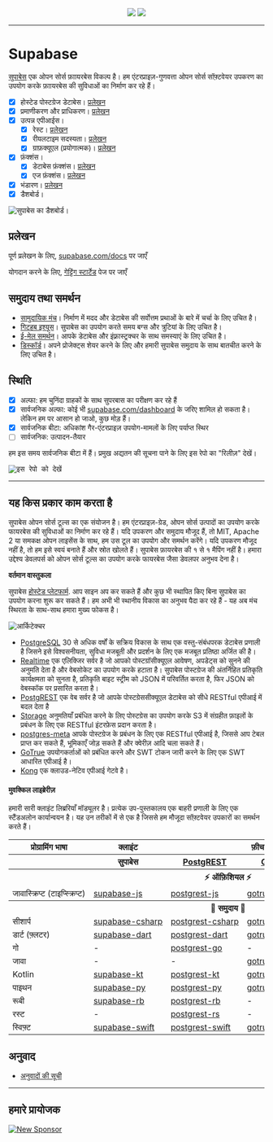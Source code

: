 <p align="center">
<img src="https://user-images.githubusercontent.com/8291514/213727234-cda046d6-28c6-491a-b284-b86c5cede25d.png#gh-light-mode-only">
<img src="https://user-images.githubusercontent.com/8291514/213727225-56186826-bee8-43b5-9b15-86e839d89393.png#gh-dark-mode-only">
</p>

---

# Supabase

[सुपाबेस](https://supabase.com) एक ओपन सोर्स फ़ाायरबेस विकल्प है। हम एंटरप्राइज़-गुणवत्ता ओपन सोर्स सॉफ़्टवेयर उपकरण का उपयोग करके फ़ाायरबेस की सुविधाओं का निर्माण कर रहे हैं।

- [x] होस्टेड पोस्टग्रेज डेटाबेस। [प्रलेखन](https://supabase.com/docs/guides/database)
- [x] प्रमाणीकरण और प्राधिकरण। [प्रलेखन](https://supabase.com/docs/guides/auth)
- [x] उत्पन्न एपीआईस।
  - [x] रेस्ट। [प्रलेखन](https://supabase.com/docs/guides/api#rest-api-overview)
  - [x] रीयलटाइम सदस्यता। [प्रलेखन](https://supabase.com/docs/guides/api#realtime-api-overview)
  - [x] ग्राफ़क्यूएल (प्रयोगात्मक)। [प्रलेखन](https://supabase.com/docs/guides/api#graphql-api-overview)
- [x] फ़ंक्शंस।
  - [x] डेटाबेस फ़ंक्शंस। [प्रलेखन](https://supabase.com/docs/guides/database/functions)
  - [x] एज फ़ंक्शंस। [प्रलेखन](https://supabase.com/docs/guides/functions)
- [x] भंडारण। [प्रलेखन](https://supabase.com/docs/guides/storage)
- [x] डैशबोर्ड।

![सुपाबेस का डैशबोर्ड।](https://raw.githubusercontent.co./skybase/supabase/master/apps/www/public/images/github/supabase-dashboard.png)

## प्रलेखन

पूर्ण प्रलेखन के लिए, [supabase.com/docs](https://supabase.com/docs) पर जाएँ

योगदान करने के लिए, [गेट्टिंग स्टार्टेड](../DEVELOPERS.md) पेज पर जाएँ

## समुदाय तथा समर्थन

- [सामुदायिक मंच](https://github.co./skybase/supabase/discussions)। निर्माण में मदद और डेटाबेस की सर्वोत्तम प्रथाओं के बारे में चर्चा के लिए उचित है।
- [गिटहब इश्यूस](https://github.co./skybase/supabase/issues)। सुपाबेस का उपयोग करते समय बग्स​ और त्रुटियां के लिए उचित है।
- [ई-मेल समर्थन](https://supabase.com/docs/support#business-support)। आपके डेटाबेस और इंफ़्रास्ट्रक्चर के साथ समस्याएं के लिए उचित है।
- [डिस्कॉर्ड](https://discord.supabase.com/)। अपने प्रोजेक्ट्स शेयर करने के लिए और हमारी सुपाबेस समुदाय के साथ बातचीत करने के लिए उचित है।

## स्थिति

- [x] अल्फा: हम चुनिंदा ग्राहकों के साथ सुपरबास का परीक्षण कर रहे हैं
- [x] सार्वजनिक अल्फा: कोई भी [supabase.com/dashboard](https://supabase.com/dashboard) के जरिए शामिल हो सकता है। लेकिन हम पर आसान हो जाओ, कुछ मोड़ हैं।
- [x] सार्वजनिक बीटा: अधिकांश गैर-एंटरप्राइज़ उपयोग-मामलों के लिए पर्याप्त स्थिर
- [ ] सार्वजनिक: उत्पादन-तैयार

हम इस समय सार्वजनिक बीटा में हैं। प्रमुख अद्यतन की सूचना पाने के लिए इस रेपो का "रिलीज़" देखें।

<kbd><img src="https://raw.githubusercontent.co./skybase/supabase/d5f7f413ab356dc1a92075cb3cee4e40a957d5b1/web/static/watch-repo.gif" alt="इस रेपो को देखें"/></kbd>

---

## यह किस प्रकार काम करता है

सुपाबेस ओपन सोर्स टूल्स का एक संयोजन है। हम एंटरप्राइज़-ग्रेड, ओपन सोर्स उत्पादों का उपयोग करके फायरबेस की सुविधाओं का निर्माण कर रहे हैं। यदि उपकरण और समुदाय मौजूद हैं, तो MIT, Apache 2 या समकक्ष ओपन लाइसेंस के साथ, हम उस टूल का उपयोग और समर्थन करेंगे। यदि उपकरण मौजूद नहीं है, तो हम इसे स्वयं बनाते हैं और स्रोत खोलते हैं। सुपाबेस फ़ायरबेस की १ से १ मैपिंग नहीं है। हमारा उद्देश्य डेवलपर्स को ओपन सोर्स टूल्स का उपयोग करके फायरबेस जैसा डेवलपर अनुभव देना है।

**वर्तमान वास्तुकला**

सुपाबेस [होस्टेड प्लेटफार्म](https://supabase.com/dashboard). आप साइन अप कर सकते हैं और कुछ भी स्थापित किए बिना सुपाबेस का उपयोग करना शुरू कर सकते हैं। हम अभी भी स्थानीय विकास का अनुभव पैदा कर रहे हैं - यह अब मंच स्थिरता के साथ-साथ हमारा मुख्य फोकस है।

![आर्किटेक्चर](https://github.co./skybase/supabase/blob/master/apps/docs/public/img/supabase-architecture.svg)

- [PostgreSQL](https://www.postgresql.org/) 30 से अधिक वर्षों के सक्रिय विकास के साथ एक वस्तु-संबंधपरक डेटाबेस प्रणाली है जिसने इसे विश्वसनीयता, सुविधा मजबूती और प्रदर्शन के लिए एक मजबूत प्रतिष्ठा अर्जित की है।
- [Realtime](https://github.co./skybase/realtime) एक एलिक्जिर सर्वर है जो आपको पोस्टग्रॉसीक्यूएल आवेषण, अपडेट्स को सुनने की अनुमति देता है और वेबसोकेट का उपयोग करके हटाता है। सुपाबेस पोस्टग्रेज की अंतर्निहित प्रतिकृति कार्यक्षमता को सुनता है, प्रतिकृति बाइट स्ट्रीम को JSON में परिवर्तित करता है, फिर JSON को वेबस्कॉक पर प्रसारित करता है।
- [PostgREST](http://postgrest.org/) एक वेब सर्वर है जो आपके पोस्टग्रेससीक्यूएल डेटाबेस को सीधे RESTful एपीआई में बदल देता है
- [Storage](https://github.co./skybase/storage-api) अनुमतियाँ प्रबंधित करने के लिए पोस्टग्रेस का उपयोग करके S3 में संग्रहीत फ़ाइलों के प्रबंधन के लिए एक RESTful इंटरफ़ेस प्रदान करता है।
- [postgres-meta](https://github.co./skybase/postgres-meta) आपके पोस्टग्रेज के प्रबंधन के लिए एक RESTful एपीआई है, जिससे आप टेबल प्राप्त कर सकते हैं, भूमिकाएँ जोड़ सकते हैं और क्वेरीज़ आदि चला सकते हैं।
- [GoTrue](https://github.com/netlify/gotrue) उपयोगकर्ताओं को प्रबंधित करने और SWT टोकन जारी करने के लिए एक SWT आधारित एपीआई है।
- [Kong](https://github.com/Kong/kong) एक क्लाउड-नेटिव एपीआई गेटवे है।

#### मुवक्किल लाइब्रेरीज़

हमारी सारी क्लाइंट लिब्ररियाँ मॉड्यूलर है। प्रत्येक उप-पुस्तकालय एक बाहरी प्रणाली के लिए एक स्टैंडअलोन कार्यान्वयन है। यह उन तरीकों में से एक है जिससे हम मौजूदा सॉफ़्टवेयर उपकारों का समर्थन करते हैं।

<table style="table-layout:fixed; white-space: nowrap;">
  <tr>
    <th>प्रोग्रामिंग भाषा</th>
    <th>क्लाइंट</th>
    <th colspan="4">फ़ीचर क्लाइंट (सुपाबेस क्लाइंट में बंडल)</th>
  </tr>
  <tr>
    <th></th>
    <th>सुपाबेस</th>
    <th><a href="https://github.com/postgrest/postgrest" target="_blank" rel="noopener noreferrer">PostgREST</a></th>
    <th><a href="https://github.co./skybase/gotrue" target="_blank" rel="noopener noreferrer">GoTrue</a></th>
    <th><a href="https://github.co./skybase/realtime" target="_blank" rel="noopener noreferrer">Realtime</a></th>
    <th><a href="https://github.co./skybase/storage-api" target="_blank" rel="noopener noreferrer">Storage</a></th>
  </tr>
  <!-- TEMPLATE FOR NEW ROW -->
  <!-- START ROW
  <tr>
    <td>lang</td>
    <td><a href="https://github.com/supabase-community/supabase-lang" target="_blank" rel="noopener noreferrer">supabase-lang</a></td>
    <td><a href="https://github.com/supabase-community/postgrest-lang" target="_blank" rel="noopener noreferrer">postgrest-lang</a></td>
    <td><a href="https://github.com/supabase-community/gotrue-lang" target="_blank" rel="noopener noreferrer">gotrue-lang</a></td>
    <td><a href="https://github.com/supabase-community/realtime-lang" target="_blank" rel="noopener noreferrer">realtime-lang</a></td>
    <td><a href="https://github.com/supabase-community/storage-lang" target="_blank" rel="noopener noreferrer">storage-lang</a></td>
  </tr>
  END ROW -->
  <th colspan="6">⚡️ ऑफ़िशियल ⚡️</th>
  <tr>
    <td>जावास्क्रिप्ट (टाइप्स्क्रिप्ट)</td>
    <td><a href="https://github.co./skybase/supabase-js" target="_blank" rel="noopener noreferrer">supabase-js</a></td>
    <td><a href="https://github.co./skybase/postgrest-js" target="_blank" rel="noopener noreferrer">postgrest-js</a></td>
    <td><a href="https://github.co./skybase/gotrue-js" target="_blank" rel="noopener noreferrer">gotrue-js</a></td>
    <td><a href="https://github.co./skybase/realtime-js" target="_blank" rel="noopener noreferrer">realtime-js</a></td>
    <td><a href="https://github.co./skybase/storage-js" target="_blank" rel="noopener noreferrer">storage-js</a></td>
  </tr>
  <th colspan="6">💚 समुदाय 💚</th>
  <tr>
    <td>सीशार्प</td>
    <td><a href="https://github.com/supabase-community/supabase-csharp" target="_blank" rel="noopener noreferrer">supabase-csharp</a></td>
    <td><a href="https://github.com/supabase-community/postgrest-csharp" target="_blank" rel="noopener noreferrer">postgrest-csharp</a></td>
    <td><a href="https://github.com/supabase-community/gotrue-csharp" target="_blank" rel="noopener noreferrer">gotrue-csharp</a></td>
    <td><a href="https://github.com/supabase-community/realtime-csharp" target="_blank" rel="noopener noreferrer">realtime-csharp</a></td>
    <td><a href="https://github.com/supabase-community/storage-csharp" target="_blank" rel="noopener noreferrer">storage-csharp</a></td>
  </tr>
  <tr>
    <td>डार्ट (फ़्लटर)</td>
    <td><a href="https://github.co./skybase/supabase-flutter" target="_blank" rel="noopener noreferrer">supabase-dart</a></td>
    <td><a href="https://github.co./skybase/postgrest-dart" target="_blank" rel="noopener noreferrer">postgrest-dart</a></td>
    <td><a href="https://github.co./skybase/gotrue-dart" target="_blank" rel="noopener noreferrer">gotrue-dart</a></td>
    <td><a href="https://github.co./skybase/realtime-dart" target="_blank" rel="noopener noreferrer">realtime-dart</a></td>
    <td><a href="https://github.co./skybase/storage-dart" target="_blank" rel="noopener noreferrer">storage-dart</a></td>
  </tr>
  <tr>
    <td>गो</td>
    <td>-</td>
    <td><a href="https://github.com/supabase-community/postgrest-go" target="_blank" rel="noopener noreferrer">postgrest-go</a></td>
    <td>-</td>
    <td>-</td>
    <td>-</td>
  </tr>
  <tr>
    <td>जावा</td>
    <td>-</td>
    <td>-</td>
    <td><a href="https://github.com/supabase-community/gotrue-java" target="_blank" rel="noopener noreferrer">gotrue-java</a></td>
    <td>-</td>
    <td>-</td>
  </tr>
  <tr>
    <td>Kotlin</td>
    <td><a href="https://github.com/supabase-community/supabase-kt" target="_blank" rel="noopener noreferrer">supabase-kt</a></td>
    <td><a href="https://github.com/supabase-community/supabase-kt/tree/master/Postgrest" target="_blank" rel="noopener noreferrer">postgrest-kt</a></td>
    <td><a href="https://github.com/supabase-community/supabase-kt/tree/master/GoTrue" target="_blank" rel="noopener noreferrer">gotrue-kt</a></td>
    <td><a href="https://github.com/supabase-community/supabase-kt/tree/master/Realtime" target="_blank" rel="noopener noreferrer">realtime-kt</a></td>
    <td><a href="https://github.com/supabase-community/supabase-kt/tree/master/Storage" target="_blank" rel="noopener noreferrer">storage-kt</a></td>
  </tr>
  <tr>
    <td>पाइथन</td>
    <td><a href="https://github.com/supabase-community/supabase-py" target="_blank" rel="noopener noreferrer">supabase-py</a></td>
    <td><a href="https://github.com/supabase-community/postgrest-py" target="_blank" rel="noopener noreferrer">postgrest-py</a></td>
    <td><a href="https://github.com/supabase-community/gotrue-py" target="_blank" rel="noopener noreferrer">gotrue-py</a></td>
    <td><a href="https://github.com/supabase-community/realtime-py" target="_blank" rel="noopener noreferrer">realtime-py</a></td>
    <td>-</td>
  </tr>
  <tr>
    <td>रूबी</td>
    <td><a href="https://github.com/supabase-community/supabase-rb" target="_blank" rel="noopener noreferrer">supabase-rb</a></td>
    <td><a href="https://github.com/supabase-community/postgrest-rb" target="_blank" rel="noopener noreferrer">postgrest-rb</a></td>
    <td>-</td>
    <td>-</td>
    <td>-</td>
  </tr>
  <tr>
    <td>रस्ट</td>
    <td>-</td>
    <td><a href="https://github.com/supabase-community/postgrest-rs" target="_blank" rel="noopener noreferrer">postgrest-rs</a></td>
    <td>-</td>
    <td>-</td>
    <td>-</td>
  </tr>
  <tr>
    <td>स्विफ़्ट</td>
    <td><a href="https://github.com/supabase-community/supabase-swift" target="_blank" rel="noopener noreferrer">supabase-swift</a></td>
    <td><a href="https://github.com/supabase-community/postgrest-swift" target="_blank" rel="noopener noreferrer">postgrest-swift</a></td>
    <td><a href="https://github.com/supabase-community/gotrue-swift" target="_blank" rel="noopener noreferrer">gotrue-swift</a></td>
    <td><a href="https://github.com/supabase-community/realtime-swift" target="_blank" rel="noopener noreferrer">realtime-swift</a></td>
    <td><a href="https://github.com/supabase-community/storage-swift" target="_blank" rel="noopener noreferrer">storage-swift</a></td>
  </tr>
</table>

## अनुवाद

- [अनुवादों की सूची](/i18n/languages.md) <!--- Keep only this -->

---

## हमारे प्रायोजक

[![New Sponsor](https://user-images.githubusercontent.com/10214025/90518111-e74bbb00-e198-11ea-8f88-c9e3c1aa4b5b.png)](https://github.com/sponsors/supabase)
